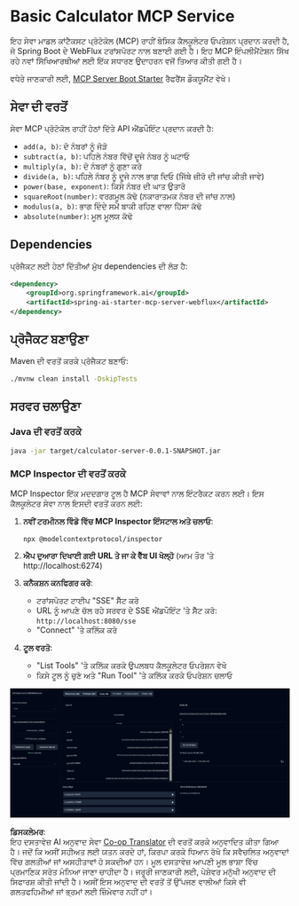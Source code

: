 <!--
CO_OP_TRANSLATOR_METADATA:
{
  "original_hash": "ed9cab32cc67c12d8969b407aa47100a",
  "translation_date": "2025-06-11T09:31:22+00:00",
  "source_file": "03-GettingStarted/01-first-server/solution/java/README.md",
  "language_code": "pa"
}
-->
# Basic Calculator MCP Service

ਇਹ ਸੇਵਾ ਮਾਡਲ ਕਾਂਟੈਕਸਟ ਪ੍ਰੋਟੋਕੋਲ (MCP) ਰਾਹੀਂ ਬੇਸਿਕ ਕੈਲਕੂਲੇਟਰ ਓਪਰੇਸ਼ਨ ਪ੍ਰਦਾਨ ਕਰਦੀ ਹੈ, ਜੋ Spring Boot ਦੇ WebFlux ਟਰਾਂਸਪੋਰਟ ਨਾਲ ਬਣਾਈ ਗਈ ਹੈ। ਇਹ MCP ਇੰਪਲੀਮੈਂਟੇਸ਼ਨ ਸਿੱਖ ਰਹੇ ਨਵਾਂ ਸਿੱਖਿਆਰਥੀਆਂ ਲਈ ਇੱਕ ਸਧਾਰਣ ਉਦਾਹਰਨ ਵਜੋਂ ਤਿਆਰ ਕੀਤੀ ਗਈ ਹੈ।

ਵਧੇਰੇ ਜਾਣਕਾਰੀ ਲਈ, [MCP Server Boot Starter](https://docs.spring.io/spring-ai/reference/api/mcp/mcp-server-boot-starter-docs.html) ਰੈਫਰੈਂਸ ਡੌਕਯੂਮੈਂਟ ਵੇਖੋ।

## ਸੇਵਾ ਦੀ ਵਰਤੋਂ

ਸੇਵਾ MCP ਪ੍ਰੋਟੋਕੋਲ ਰਾਹੀਂ ਹੇਠਾਂ ਦਿੱਤੇ API ਐਂਡਪੌਇੰਟ ਪ੍ਰਦਾਨ ਕਰਦੀ ਹੈ:

- `add(a, b)`: ਦੋ ਨੰਬਰਾਂ ਨੂੰ ਜੋੜੋ
- `subtract(a, b)`: ਪਹਿਲੇ ਨੰਬਰ ਵਿੱਚੋਂ ਦੂਜੇ ਨੰਬਰ ਨੂੰ ਘਟਾਓ
- `multiply(a, b)`: ਦੋ ਨੰਬਰਾਂ ਨੂੰ ਗੁਣਾ ਕਰੋ
- `divide(a, b)`: ਪਹਿਲੇ ਨੰਬਰ ਨੂੰ ਦੂਜੇ ਨਾਲ ਭਾਗ ਦਿਓ (ਜਿੱਥੇ ਜ਼ੀਰੋ ਦੀ ਜਾਂਚ ਕੀਤੀ ਜਾਵੇ)
- `power(base, exponent)`: ਕਿਸੇ ਨੰਬਰ ਦੀ ਘਾਤ ਉਤਾਰੋ
- `squareRoot(number)`: ਵਰਗਮੂਲ ਕੱਢੋ (ਨਕਾਰਾਤਮਕ ਨੰਬਰ ਦੀ ਜਾਂਚ ਨਾਲ)
- `modulus(a, b)`: ਭਾਗ ਦਿੰਦੇ ਸਮੇਂ ਬਾਕੀ ਰਹਿਣ ਵਾਲਾ ਹਿੱਸਾ ਕੱਢੋ
- `absolute(number)`: ਮੂਲ ਮੂਲਯ ਕੱਢੋ

## Dependencies

ਪ੍ਰੋਜੈਕਟ ਲਈ ਹੇਠਾਂ ਦਿੱਤੀਆਂ ਮੁੱਖ dependencies ਦੀ ਲੋੜ ਹੈ:

```xml
<dependency>
    <groupId>org.springframework.ai</groupId>
    <artifactId>spring-ai-starter-mcp-server-webflux</artifactId>
</dependency>
```

## ਪ੍ਰੋਜੈਕਟ ਬਣਾਉਣਾ

Maven ਦੀ ਵਰਤੋਂ ਕਰਕੇ ਪ੍ਰੋਜੈਕਟ ਬਣਾਓ:
```bash
./mvnw clean install -DskipTests
```

## ਸਰਵਰ ਚਲਾਉਣਾ

### Java ਦੀ ਵਰਤੋਂ ਕਰਕੇ

```bash
java -jar target/calculator-server-0.0.1-SNAPSHOT.jar
```

### MCP Inspector ਦੀ ਵਰਤੋਂ ਕਰਕੇ

MCP Inspector ਇੱਕ ਮਦਦਗਾਰ ਟੂਲ ਹੈ MCP ਸੇਵਾਵਾਂ ਨਾਲ ਇੰਟਰੈਕਟ ਕਰਨ ਲਈ। ਇਸ ਕੈਲਕੂਲੇਟਰ ਸੇਵਾ ਨਾਲ ਇਸਦੀ ਵਰਤੋਂ ਕਰਨ ਲਈ:

1. **ਨਵੀਂ ਟਰਮੀਨਲ ਵਿੰਡੋ ਵਿੱਚ MCP Inspector ਇੰਸਟਾਲ ਅਤੇ ਚਲਾਓ**:
   ```bash
   npx @modelcontextprotocol/inspector
   ```

2. **ਐਪ ਦੁਆਰਾ ਦਿਖਾਈ ਗਈ URL ਤੇ ਜਾ ਕੇ ਵੈੱਬ UI ਖੋਲ੍ਹੋ** (ਆਮ ਤੌਰ 'ਤੇ http://localhost:6274)

3. **ਕਨੈਕਸ਼ਨ ਕਨਫਿਗਰ ਕਰੋ**:
   - ਟਰਾਂਸਪੋਰਟ ਟਾਈਪ "SSE" ਸੈੱਟ ਕਰੋ
   - URL ਨੂੰ ਆਪਣੇ ਚੱਲ ਰਹੇ ਸਰਵਰ ਦੇ SSE ਐਂਡਪੌਇੰਟ 'ਤੇ ਸੈੱਟ ਕਰੋ: `http://localhost:8080/sse`
   - "Connect" 'ਤੇ ਕਲਿੱਕ ਕਰੋ

4. **ਟੂਲ ਵਰਤੋ**:
   - "List Tools" 'ਤੇ ਕਲਿੱਕ ਕਰਕੇ ਉਪਲਬਧ ਕੈਲਕੂਲੇਟਰ ਓਪਰੇਸ਼ਨ ਵੇਖੋ
   - ਕਿਸੇ ਟੂਲ ਨੂੰ ਚੁਣੋ ਅਤੇ "Run Tool" 'ਤੇ ਕਲਿੱਕ ਕਰਕੇ ਓਪਰੇਸ਼ਨ ਚਲਾਓ

![MCP Inspector Screenshot](../../../../../../translated_images/tool.40e180a7b0d0fe2067cf96435532b01f63f7f8619d6b0132355a04b426b669ac.pa.png)

**ਡਿਸਕਲੇਮਰ**:  
ਇਹ ਦਸਤਾਵੇਜ਼ AI ਅਨੁਵਾਦ ਸੇਵਾ [Co-op Translator](https://github.com/Azure/co-op-translator) ਦੀ ਵਰਤੋਂ ਕਰਕੇ ਅਨੁਵਾਦਿਤ ਕੀਤਾ ਗਿਆ ਹੈ। ਜਦੋਂ ਕਿ ਅਸੀਂ ਸਹੀਅਤ ਲਈ ਯਤਨ ਕਰਦੇ ਹਾਂ, ਕਿਰਪਾ ਕਰਕੇ ਧਿਆਨ ਰੱਖੋ ਕਿ ਸਵੈਚਲਿਤ ਅਨੁਵਾਦਾਂ ਵਿੱਚ ਗਲਤੀਆਂ ਜਾਂ ਅਸਹੀਤਾਵਾਂ ਹੋ ਸਕਦੀਆਂ ਹਨ। ਮੂਲ ਦਸਤਾਵੇਜ਼ ਆਪਣੀ ਮੂਲ ਭਾਸ਼ਾ ਵਿੱਚ ਪ੍ਰਮਾਣਿਕ ਸਰੋਤ ਮੰਨਿਆ ਜਾਣਾ ਚਾਹੀਦਾ ਹੈ। ਜਰੂਰੀ ਜਾਣਕਾਰੀ ਲਈ, ਪੇਸ਼ੇਵਰ ਮਨੁੱਖੀ ਅਨੁਵਾਦ ਦੀ ਸਿਫਾਰਸ਼ ਕੀਤੀ ਜਾਂਦੀ ਹੈ। ਅਸੀਂ ਇਸ ਅਨੁਵਾਦ ਦੀ ਵਰਤੋਂ ਤੋਂ ਉੱਪਜਣ ਵਾਲੀਆਂ ਕਿਸੇ ਵੀ ਗਲਤਫਹਿਮੀਆਂ ਜਾਂ ਭ੍ਰਮਾਂ ਲਈ ਜ਼ਿੰਮੇਵਾਰ ਨਹੀਂ ਹਾਂ।